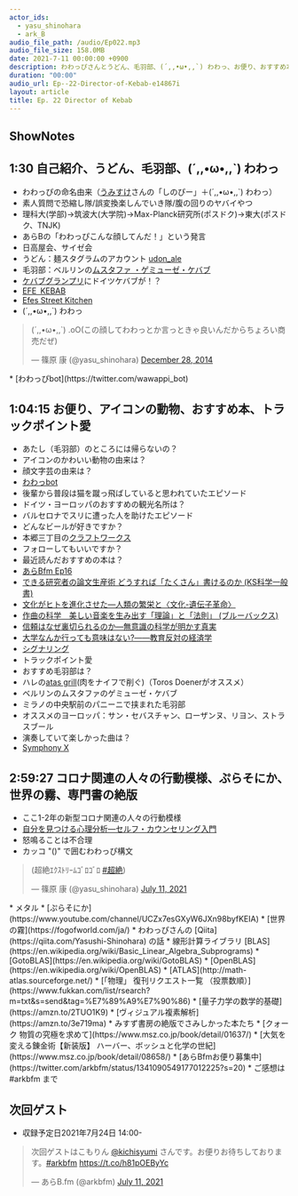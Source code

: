 ```yaml
---
actor_ids:
  - yasu_shinohara
  - ark_B
audio_file_path: /audio/Ep022.mp3
audio_file_size: 158.0MB
date: 2021-7-11 00:00:00 +0900
description: わわっぴさんとうどん、毛羽部、(´,,•ω•,,`) わわっ、お便り、おすすめ本、ドイツ観光、トラックポイント愛、専門書の絶版などについて話しました。
duration: "00:00"
audio_url: Ep--22-Director-of-Kebab-e14867i
layout: article
title: Ep. 22 Director of Kebab
---
```


## ShowNotes 

## 1:30 自己紹介、うどん、毛羽部、(´,,•ω•,,`) わわっ

* わわっぴの命名由来（[うみすけ](https://twitter.com/umiske)さんの「しのぴー」＋(´,,•ω•,,`) わわっ）
* 素人質問で恐縮し隊/誤変換楽しんでいき隊/腹の回りのヤバイやつ
* 理科大(学部)→筑波大(大学院)→Max-Planck研究所(ポスドク)→東大(ポスドク、TNJK)
* あらBの「わわっぴこんな顔してんだ！」という発言
* 日高屋会、サイゼ会
* うどん：麺スタグラムのアカウント [udon_ale](https://www.instagram.com/udon_ale/?hl=ja)
* 毛羽部：ベルリンの[ムスタファ ・ゲミューゼ・ケバブ](https://tripnote.jp/germany/berlin-mustafas-gemuse-kebab)
* [ケバブグランプリ](https://www.nrg.co.jp/nikkenlease/turkish-festival/)にドイツケバブが！？
* [EFE KEBAB](https://tabelog.com/tokyo/A1319/A131906/13204092/)
* [Efes Street Kitchen](https://tabelog.com/saitama/A1102/A110205/11054604/)
* (´,,•ω•,,`) わわっ
<blockquote class="twitter-tweet"><p lang="ja" dir="ltr">(´,,•ω•,,`) .oO(この顔してわわっとか言っときゃ良いんだからちょろい商売だぜ)</p>&mdash; 篠原 康 (@yasu_shinohara) <a href="https://twitter.com/yasu_shinohara/status/549015901702750208?ref_src=twsrc%5Etfw">December 28, 2014</a></blockquote> <script async src="https://platform.twitter.com/widgets.js" charset="utf-8"></script>
* [わわっぴbot](https://twitter.com/wawappi_bot)

## 1:04:15 お便り、アイコンの動物、おすすめ本、トラックポイント愛

* あたし（毛羽部）のところには帰らないの？
* アイコンのかわいい動物の由来は？
* 顔文字芸の由来は？
* [わわっbot](https://twitter.com/wawabot)
* 後輩から普段は猫を蹴っ飛ばしていると思われていたエピソード
* ドイツ・ヨーロッパのおすすめの観光名所は？
* バルセロナでスリに遭った人を助けたエピソード
* どんなビールが好きですか？
* 本郷三丁目の[クラフトワークス](https://craftworks.owst.jp/)
* フォローしてもいいですか？
* 最近読んだおすすめの本は？
* [あらBfm Ep16](https://anchor.fm/arkbfm/episodes/Ep--16-Torture-Bezos-by-piling-lots-of-Kindle-tablets-on-his-lap-evjktm)
* [できる研究者の論文生産術 どうすれば「たくさん」書けるのか (KS科学一般書)](https://amzn.to/3AQmvy8)
* [文化がヒトを進化させた―人類の繁栄と〈文化-遺伝子革命〉](https://amzn.to/3e3T164)
* [作曲の科学　美しい音楽を生み出す「理論」と「法則」 (ブルーバックス)](https://amzn.to/3wwybTh)
* [信頼はなぜ裏切られるのか―無意識の科学が明かす真実](https://amzn.to/3hWaUVx)
* [大学なんか行っても意味はない?――教育反対の経済学](https://amzn.to/3hWVQqx)
* [シグナリング](https://ja.wikipedia.org/wiki/%E3%82%B7%E3%82%B0%E3%83%8A%E3%83%AA%E3%83%B3%E3%82%B0)
* トラックポイント愛
* おすすめ毛羽部は？
* ハレの[atas grill](https://restaurantguru.com/Atas-Grill-Halle-Saale)(肉をナイフで削ぐ)（Toros Doenerがオススメ）
* ベルリンのムスタファのゲミューゼ・ケバブ
* ミラノの中央駅前のパニーニで挟まれた毛羽部
* オススメのヨーロッパ：サン・セバスチャン、ローザンヌ、リヨン、ストラスブール
* 演奏していて楽しかった曲は？
* [Symphony X](http://www.symphonyx.com/site/)

## 2:59:27 コロナ関連の人々の行動模様、ぷらそにか、世界の霧、専門書の絶版

* ここ1-2年の新型コロナ関連の人々の行動模様
* [自分を見つける心理分析―セルフ・カウンセリング入門](https://amzn.to/3e6dxD3)
* 怒鳴ることは不合理
* カッコ "()" で囲むわわっぴ構文
<blockquote class="twitter-tweet"><p lang="ja" dir="ltr">(超絶ｴｸｽﾄﾘｰﾑｺﾞﾛｺﾞﾛ <a href="https://twitter.com/hashtag/%E8%B6%85%E7%B5%B6?src=hash&amp;ref_src=twsrc%5Etfw">#超絶</a>)</p>&mdash; 篠原 康 (@yasu_shinohara) <a href="https://twitter.com/yasu_shinohara/status/1414026872556429312?ref_src=twsrc%5Etfw">July 11, 2021</a></blockquote> <script async src="https://platform.twitter.com/widgets.js" charset="utf-8"></script>
* メタル
* [ぷらそにか](https://www.youtube.com/channel/UCZx7esGXyW6JXn98byfKEIA)
* [世界の霧](https://fogofworld.com/ja/)
* わわっぴさんの [Qiita](https://qiita.com/Yasushi-Shinohara) の話
* 線形計算ライブラリ [BLAS](https://en.wikipedia.org/wiki/Basic_Linear_Algebra_Subprograms)
* [GotoBLAS](https://en.wikipedia.org/wiki/GotoBLAS)
* [OpenBLAS](https://en.wikipedia.org/wiki/OpenBLAS)
* [ATLAS](http://math-atlas.sourceforge.net/)
* [「物理」 復刊リクエスト一覧 （投票数順）](https://www.fukkan.com/list/rsearch?m=txt&s=send&tag=%E7%89%A9%E7%90%86)
* [量子力学の数学的基礎](https://amzn.to/2TUO1K9)
* [ヴィジュアル複素解析](https://amzn.to/3e719ma)
* みすず書房の絶版でさみしかった本たち
* [クォーク 物質の究極を求めて](https://www.msz.co.jp/book/detail/01637/)
* [大気を変える錬金術【新装版】 ハーバー、ボッシュと化学の世紀](https://www.msz.co.jp/book/detail/08658/)
* [あらBfmお便り募集中](https://twitter.com/arkbfm/status/1341090549177012225?s=20)
* ご感想は #arkbfm まで

## 次回ゲスト

* 収録予定日2021年7月24日 14:00-

<blockquote class="twitter-tweet"><p lang="ja" dir="ltr">次回ゲストはこもりん <a href="https://twitter.com/kichisyumi?ref_src=twsrc%5Etfw">@kichisyumi</a> さんです。お便りお待ちしております。<a href="https://twitter.com/hashtag/arkbfm?src=hash&amp;ref_src=twsrc%5Etfw">#arkbfm</a> <a href="https://t.co/h81pOEByYc">https://t.co/h81pOEByYc</a></p>&mdash; あらB.fm (@arkbfm) <a href="https://twitter.com/arkbfm/status/1414169348659318787?ref_src=twsrc%5Etfw">July 11, 2021</a></blockquote> <script async src="https://platform.twitter.com/widgets.js" charset="utf-8"></script>
